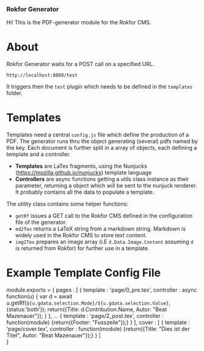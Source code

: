 ### Rokfor Generator

Hi! This is the PDF-generator module for the Rokfor CMS. 

# About

Rokfor Generator waits for a POST call on a specified URL.

`http://localhost:8888/test`

It triggers then the `test` plugin which needs to be defined in the `templates` folder.

# Templates

Templates need a central `config.js` file which define the production of a PDF. The generator runs thru the object generating (several) pdfs named by the key. Each document is further split in a array of objects, each defining a template and a controller.

- **Templates** are LaTex fragments, using the Nunjucks (https://mozilla.github.io/nunjucks) template language
- **Controllers** are async functions getting a utils class instance as their parameter, returning a object which will be sent to the nunjuck renderer. It probably contains all the data to populate a template.

The utility class contains some helper functions:

- `getRf` issues a GET call to the Rokfor CMS defined in the configuration file of the generator.
- `md2Tex` returns a LaTeX string from a markdown string. Markdown is widely used in the Rokfor CMS to store text content.
- `img2Tex` prepares an image array (i.E `d.Data.Image.Content` assuming `d` is returned from Rokfor) for further use in a template.

# Example Template Config File

  module.exports = {
    pages : [
  	{
  		template    : 'page/0_pre.tex',
  		controller  : async function(u) {
  			var d = await u.getRf(`${u.gdata.selection.Mode}/${u.gdata.selection.Value}`, {status:'both'});
  			return({Title: d.Contribution.Name, Autor: "Beat Mazenauer"});
  		}
  	},
  	…
  	{
  		template    : 'page/2_post.tex',
  		controller  : function(module) {return({Footer: "Fusszeile"});}
  	}
    ],
    cover : [
  	{
  		template    : 'page/cover.tex',
  		controller  : function(module) {return({Title: "Dies ist der Titel", Autor: "Beat Mazenauer"});}
  	}
    ]  
  }

